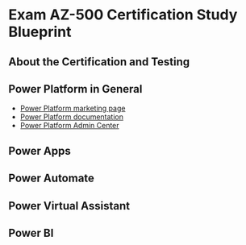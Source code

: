 # Exam AZ-500 Certification Study Blueprint

## About the Certification and Testing



## Power Platform in General

* [Power Platform marketing page](https://powerplatform.microsoft.com/en-us/)
* [Power Platform documentation](https://docs.microsoft.com/en-us/power-platform/)
* [Power Platform Admin Center](https://admin.powerplatform.microsoft.com/)


## Power Apps



## Power Automate



## Power Virtual Assistant



## Power BI



